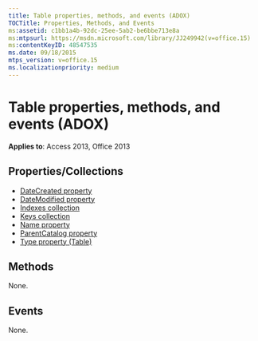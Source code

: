 ```yaml
---
title: Table properties, methods, and events (ADOX)
TOCTitle: Properties, Methods, and Events
ms:assetid: c1bb1a4b-92dc-25ee-5ab2-be6bbe713e8a
ms:mtpsurl: https://msdn.microsoft.com/library/JJ249942(v=office.15)
ms:contentKeyID: 48547535
ms.date: 09/18/2015
mtps_version: v=office.15
ms.localizationpriority: medium
---
```


# Table properties, methods, and events (ADOX)

**Applies to**: Access 2013, Office 2013

## Properties/Collections

- [DateCreated property](datecreated-property-adox.md)
- [DateModified property](datemodified-property-adox.md)
- [Indexes collection](indexes-collection-adox.md)
- [Keys collection](keys-collection-adox.md)
- [Name property](name-property-adox.md)
- [ParentCatalog property](parentcatalog-property-adox.md)
- [Type property (Table)](/office/vba/access/concepts/miscellaneous/type-property-tableadox)


## Methods

None.

## Events

None.

